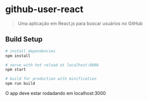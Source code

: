 # github-user-react

> Uma aplicação em React.js para buscar usuários no GitHub


## Build Setup

``` bash
# install dependencies
npm install

# serve with hot reload at localhost:8080
npm start

# build for production with minification
npm run build
```

O app deve estar rodadando em localhost:3000
